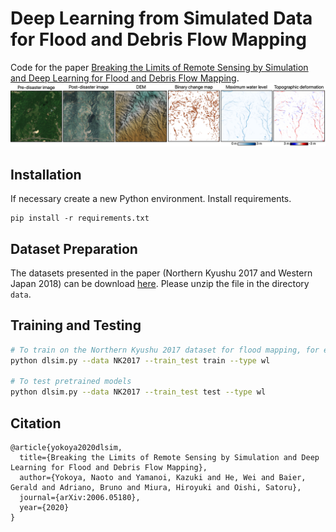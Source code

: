 # Deep Learning from Simulated Data for Flood and Debris Flow Mapping

Code for the paper [Breaking the Limits of Remote Sensing by Simulation and Deep Learning for Flood and Debris Flow Mapping](https://arxiv.org/abs/2006.05180).
![alt text](./data/dlsim_overview.png?raw=true)

## Installation
If necessary create a new Python environment.
Install requirements.
```
pip install -r requirements.txt
```


## Dataset Preparation
The datasets presented in the paper (Northern Kyushu 2017 and Western Japan 2018) can be download [here](https://drive.google.com/file/d/1G3TWcCaEzDAUcF_QpX50qA5WDq0O1sZv/view?usp=sharing). Please unzip the file in the directory `data`.


## Training and Testing
```bash
# To train on the Northern Kyushu 2017 dataset for flood mapping, for example.
python dlsim.py --data NK2017 --train_test train --type wl

# To test pretrained models
python dlsim.py --data NK2017 --train_test test --type wl
```


## Citation
```
@article{yokoya2020dlsim,
  title={Breaking the Limits of Remote Sensing by Simulation and Deep Learning for Flood and Debris Flow Mapping},
  author={Yokoya, Naoto and Yamanoi, Kazuki and He, Wei and Baier, Gerald and Adriano, Bruno and Miura, Hiroyuki and Oishi, Satoru},
  journal={arXiv:2006.05180},
  year={2020}
}
```
